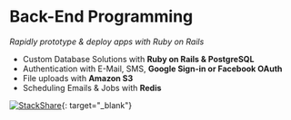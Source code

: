
# <i class="fa fa-gem"></i> Back-End Programming
_Rapidly prototype & deploy apps with Ruby on Rails_

<ul class="fa-ul">
  <li><i class="fas fa-li fa-database" aria-hidden="true"></i>Custom Database Solutions with <strong>Ruby on Rails & PostgreSQL</strong></li>
  <li><i class="fas fa-li fa-sign-in-alt" aria-hidden="true"></i>Authentication with E-Mail, SMS, <strong>Google Sign-in or Facebook OAuth</strong></li>
  <li><i class="fab fa-li fa-aws" aria-hidden="true"></i>File uploads with <strong>Amazon S3</strong></li>
  <li><i class="fas fa-li fa-clock" aria-hidden="true"></i>Scheduling Emails & Jobs with <strong>Redis</strong></li>
</ul>

<div style="clear: right;"></div>

[![StackShare](http://img.shields.io/badge/tech-stack-0690fa.svg?style=flat)](https://stackshare.io/patrickclery/rubyonrails){: target="_blank"}
